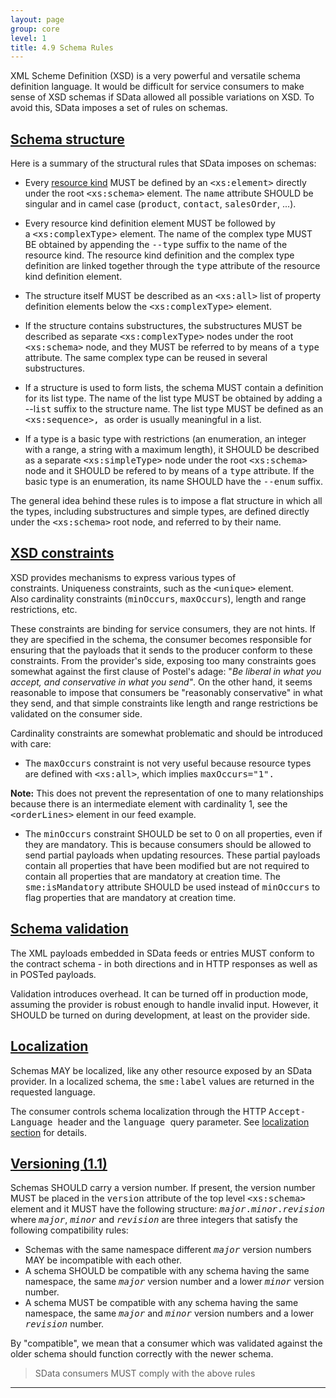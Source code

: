 ```yaml
---
layout: page
group: core
level: 1
title: 4.9 Schema Rules
---
```


XML Scheme Definition (XSD) is a very powerful and versatile schema
definition language. It would be difficult for service consumers to make sense
of XSD schemas if SData allowed all possible variations on XSD. To avoid this,
SData imposes a set of rules on schemas.

## <a name="schema" href="#schema">Schema structure</a>

Here is a summary of the structural rules that SData imposes on schemas:

*   Every [resource kind](../0101/ "1.1 Terminology") MUST be defined by an
<tt>&lt;xs:element&gt;</tt> directly under the root <tt>&lt;xs:schema&gt;</tt>
element. The <tt>name</tt> attribute SHOULD be singular and in camel case
(<tt>product</tt>, <tt>contact</tt>, <tt>salesOrder</tt>, ...).
*   Every resource kind&nbsp;definition element MUST be followed by
a&nbsp;<tt>&lt;xs:complexType</tt>&gt; element. The name of the complex type MUST BE
obtained by appending&nbsp;the <tt>--type</tt> suffix to&nbsp;the name of the resource
kind. The resource kind definition and the complex type definition are linked
together through the <tt>type</tt> attribute of the resource kind definition
element.
*   The structure itself MUST be described as an <tt>&lt;xs:all&gt;</tt> list of
property definition elements below the <tt>&lt;xs:complexType&gt;</tt> element.

*   If the structure contains substructures, the substructures MUST be described
as separate <tt>&lt;xs:complexType&gt;</tt> nodes under the root
<tt>&lt;xs:schema&gt;</tt> node, and they MUST be referred to by means of a
<tt>type</tt> attribute. The same complex type can be reused in several
substructures.
*   If a structure is used to form lists, the schema MUST contain a definition
for its list type. The name of the list type MUST be obtained by adding a
--l<tt>ist</tt> suffix to the structure name. The list type MUST be defined as
an <tt>&lt;xs:sequence&gt;, </tt>as order is usually meaningful in a list.
*   If a type is a basic type with restrictions (an enumeration, an integer with
a range, a string with a maximum length), it SHOULD be described as a separate
<tt>&lt;xs:simpleType&gt;</tt> node under the root <tt>&lt;xs:schema&gt;</tt>
node and it SHOULD be refered to by means of a <tt>type</tt> attribute.&nbsp;If the
basic type is an enumeration, its name SHOULD have the <tt>--enum</tt> suffix.

The general idea behind these rules is to impose a flat structure in which
all the types, including substructures and simple types, are defined directly
under the <tt>&lt;xs:schema&gt;</tt> root node, and referred to by their name.

## <a name="xsd" href="#xsd">XSD constraints</a>

XSD provides mechanisms to express various types of constraints.&nbsp;Uniqueness
constraints, such as the <tt>&lt;unique&gt;</tt> element. Also&nbsp;cardinality
constraints (<tt>minOccurs</tt>, <tt>maxOccurs</tt>), length and range
restrictions, etc.

These constraints are binding for service consumers, they are not hints. If
they are specified in the schema, the consumer becomes responsible for ensuring
that the payloads that it sends to the producer conform to these constraints.
From the provider's side, exposing too many constraints goes somewhat against
the first clause of Postel's adage: "_Be liberal in what you accept, and
conservative in what you send"_. On the other hand, it seems reasonable to
impose that consumers be "reasonably conservative" in what they send, and that
simple constraints like length and range restrictions be validated on the
consumer side.

Cardinality constraints are somewhat problematic and should be introduced
with care:

*   The <tt>maxOccurs</tt> constraint is not very useful because resource types
are defined with <tt>&lt;xs:all&gt;</tt>, which implies <tt>maxOccurs="1".

</tt>**Note:** This does not prevent&nbsp;the representation of one to
many relationships because there is an intermediate element with cardinality
1,&nbsp;see the <tt>&lt;orderLines&gt;</tt> element in our feed example.
*   The <tt>minOccurs</tt> constraint SHOULD be set to 0 on all properties, even
if they are mandatory. This is because consumers should be allowed to send
partial payloads when updating resources. These partial payloads contain
all&nbsp;properties that have been modified but are not required to contain all
properties that are&nbsp;mandatory at creation time. The <tt>sme:isMandatory</tt>
attribute SHOULD be used instead of <tt>minOccurs</tt> to flag properties that
are mandatory at creation time.&nbsp;

## <a name="schema-validation" href="#schema-validation">Schema validation</a>

The XML payloads embedded in SData feeds or entries MUST conform to the
contract schema - in both directions and&nbsp;in HTTP responses as well as in POSTed
payloads.

Validation introduces overhead.&nbsp;It can be turned off in production mode,
assuming the provider is robust enough to handle invalid input. However,&nbsp;it
SHOULD be turned on during development, at least on the provider side.

## <a name="localization" href="#localization">Localization</a>

Schemas MAY be localized, like any other resource exposed by an SData
provider. In a localized schema, the <tt>sme:label</tt> values are returned in
the requested language.

The consumer controls schema localization through the HTTP
<tt>Accept-Language </tt>header and the <tt>language </tt>query parameter. See
[localization section](../0314/ "3.14 Localization") for details.

## <a name="versioning" href="#versioning">Versioning (1.1)</a>

Schemas SHOULD carry a version number. If present, the version number MUST be
placed in the <tt>version</tt> attribute of the top level
<tt>&lt;xs:schema&gt;</tt> element and it MUST have the following structure:
<tt>_major_._minor_._<tt>revision</tt>_</tt> where
_<tt>major</tt>_, _<tt>minor</tt>_ and _<tt>revision</tt>_
are three integers that satisfy the following compatibility rules:

*   Schemas with the same namespace different _<tt>major</tt>_ version
numbers MAY be incompatible with each other.
*   A schema SHOULD be compatible with any schema having the same namespace, the
same <tt>_major_</tt> version number and a lower _<tt>minor</tt>_
version number.
*   A schema MUST be compatible with any schema having the same namespace, the
same <tt>_major_</tt> and <tt>_minor_</tt> version numbers and a
lower <tt>_revision_</tt> number.

By "compatible", we mean that a consumer which was validated against the
older schema should function correctly with the newer schema.

<blockquote class="compliance">SData consumers MUST comply with the above rules</blockquote>

* * *